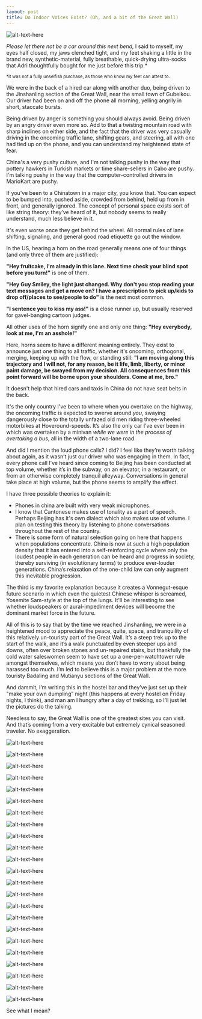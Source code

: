 ```yaml
---
layout: post
title: Do Indoor Voices Exist? (Oh, and a bit of the Great Wall)
---
```


![alt-text-here](http://kenjilopezalt.github.io/images/20140620-beijing-great-wall-jinshanling-/20140620-beijing-great-wall-jinshanling-11.jpg "Great Wall")

<em>Please let there not be a car around this next bend,</em> I said to myself, my eyes half closed, my jaws clenched tight, and my feet shaking a little in the brand new, synthetic-material, fully breathable, quick-drying ultra-socks that Adri thoughtfully bought for me just before this trip.*

<small>*it was not a fully unselfish purchase, as those who know my feet can attest to.</small>

We were in the back of a hired car along with another duo, being driven to the Jinshanling section of the Great Wall, near the small town of Gubeikou. Our driver had been on and off the phone all morning, yelling angrily in short, staccato bursts.

Being driven by anger is something you should always avoid. Being driven by an angry driver even more so. Add to that a twisting mountain road with sharp inclines on either side, and the fact that the driver was very casually driving in the oncoming traffic lane, shifting gears, and steering, all with one had tied up on the phone, and you can understand my heightened state of fear.

China's a very pushy culture, and I'm not talking pushy in the way that pottery hawkers in Turkish markets or time share-sellers in Cabo are pushy. I'm talking pushy in the way that the computer-controlled drivers in MarioKart are pushy.

If you've been to a Chinatown in a major city, you know that. You can expect to be bumped into, pushed aside, crowded from behind, held up from in front, and generally ignored. The concept of personal space exists sort of like string theory: they’ve heard of it, but nobody seems to really understand, much less believe in it.

It's even worse once they get behind the wheel. All normal rules of lane shifting, signaling, and general good road etiquette go out the window.

In the US, hearing a horn on the road generally means one of four things (and only three of them are justified):

<strong>"Hey fruitcake, I'm already in this lane. Next time check your blind spot before you turn!"</strong> is one of them.

<strong>"Hey Guy Smiley, the light just changed. Why don't you stop reading your text messages and get a move on? I have a prescription to pick up/kids to drop off/places to see/people to do"</strong> is the next most common.

<strong>"I sentence you to kiss my ass!"</strong> is a close runner up, but usually reserved for gavel-banging cartoon judges.

All other uses of the horn signify one and only one thing: <strong>"Hey everybody, look at me, I'm an asshole!"</strong>

Here, horns seem to have a different meaning entirely. They exist to announce just one thing to all traffic, whether it's oncoming, orthogonal, merging, keeping up with the flow, or standing still: <strong>"I am moving along this trajectory and I will not, for any reason, be it life, limb, liberty, or minor paint damage, be swayed from my decision. All consequences from this point forward will be borne upon your shoulders. Come at me, bro."</strong>

It doesn't help that hired cars and taxis in China do not have seat belts in the back.

It's the only country I've been to where when you overtake on the highway, the oncoming traffic is expected to swerve around <em>you</em>, swaying dangerously close to the totally unfazed old men riding three-wheeled motorbikes at Hoveround-speeds. It’s also the only car I’ve ever been in which was overtaken by a minivan <em>while we were in the process of overtaking a bus</em>, all in the width of a two-lane road.

And did I mention the loud phone calls? I did? I feel like they’re worth talking about again, as it wasn’t just our driver who was engaging in them. In fact, every phone call I’ve heard since coming to Beijing has been conducted at top volume, whether it’s in the subway, on an elevator, in a restaurant, or from an otherwise completely tranquil alleyway. Conversations in general take place at high volume, but the phone seems to amplify the effect.

I have three possible theories to explain it:

* Phones in china are built with very weak microphones.
* I know that Cantonese makes use of tonality as a part of speech. Perhaps Beijing has it's own dialect which also makes use of volume. I plan on testing this theory by listening to phone conversations throughout the rest of the country.
* There is some form of natural selection going on here that happens when populations concentrate. China is now at such a high population density that it has entered into a self-reinforcing cycle where only the loudest people in each generation can be heard and progress in society, thereby surviving (in evolutionary terms) to produce ever-louder generations. China’s relaxation of the one-child law can only augment this inevitable progression.

The third is my favorite explanation because it creates a Vonnegut-esque future scenario in which even the quietest Chinese whisper is screamed, Yosemite Sam-style at the top of the lungs. It'll be interesting to see whether loudspeakers or aural-impediment devices will become the dominant market force in the future.

All of this is to say that by the time we reached Jinshanling, we were in a heightened mood to appreciate the peace, quite, space, and tranquility of this relatively un-touristy part of the Great Wall. It’s a steep trek up to the start of the walk, and it’s a walk punctuated by even steeper ups and downs, often over broken stones and un-repaired stairs, but thankfully the cold water saleswomen seem to have set up a one-per-watchtower rule amongst themselves, which means you don’t have to worry about being harassed too much. I’m led to believe this is a major problem at the more touristy Badaling and Mutianyu sections of the Great Wall.

And dammit, I’m writing this in the hostel bar and they’ve just set up their "make your own dumpling” night (this happens at every hostel on Friday nights, I think), and man am I hungry after a day of trekking, so I’ll just let the pictures do the talking.

Needless to say, the Great Wall is one of the greatest sites you can visit. And that’s coming from a very excitable but extremely cynical seasoned traveler. No exaggeration.

![alt-text-here](http://kenjilopezalt.github.io/images/20140620-beijing-great-wall-jinshanling-/20140620-beijing-great-wall-jinshanling-01.jpg "Great Wall")

![alt-text-here](http://kenjilopezalt.github.io/images/20140620-beijing-great-wall-jinshanling-/20140620-beijing-great-wall-jinshanling-02.jpg "Great Wall")

![alt-text-here](http://kenjilopezalt.github.io/images/20140620-beijing-great-wall-jinshanling-/20140620-beijing-great-wall-jinshanling-03.jpg "Great Wall")

![alt-text-here](http://kenjilopezalt.github.io/images/20140620-beijing-great-wall-jinshanling-/20140620-beijing-great-wall-jinshanling-04.jpg "Great Wall")

![alt-text-here](http://kenjilopezalt.github.io/images/20140620-beijing-great-wall-jinshanling-/20140620-beijing-great-wall-jinshanling-05.jpg "Great Wall")

![alt-text-here](http://kenjilopezalt.github.io/images/20140620-beijing-great-wall-jinshanling-/20140620-beijing-great-wall-jinshanling-06.jpg "Great Wall")

![alt-text-here](http://kenjilopezalt.github.io/images/20140620-beijing-great-wall-jinshanling-/20140620-beijing-great-wall-jinshanling-07.jpg "Great Wall")

![alt-text-here](http://kenjilopezalt.github.io/images/20140620-beijing-great-wall-jinshanling-/20140620-beijing-great-wall-jinshanling-08.jpg "Great Wall")

![alt-text-here](http://kenjilopezalt.github.io/images/20140620-beijing-great-wall-jinshanling-/20140620-beijing-great-wall-jinshanling-09.jpg "Great Wall")

![alt-text-here](http://kenjilopezalt.github.io/images/20140620-beijing-great-wall-jinshanling-/20140620-beijing-great-wall-jinshanling-10.jpg "Great Wall")

![alt-text-here](http://kenjilopezalt.github.io/images/20140620-beijing-great-wall-jinshanling-/20140620-beijing-great-wall-jinshanling-12.jpg "Great Wall")

![alt-text-here](http://kenjilopezalt.github.io/images/20140620-beijing-great-wall-jinshanling-/20140620-beijing-great-wall-jinshanling-13.jpg "Great Wall")

![alt-text-here](http://kenjilopezalt.github.io/images/20140620-beijing-great-wall-jinshanling-/20140620-beijing-great-wall-jinshanling-14.jpg "Great Wall")

![alt-text-here](http://kenjilopezalt.github.io/images/20140620-beijing-great-wall-jinshanling-/20140620-beijing-great-wall-jinshanling-15.jpg "Great Wall")

![alt-text-here](http://kenjilopezalt.github.io/images/20140620-beijing-great-wall-jinshanling-/20140620-beijing-great-wall-jinshanling-16.jpg "Great Wall")

![alt-text-here](http://kenjilopezalt.github.io/images/20140620-beijing-great-wall-jinshanling-/20140620-beijing-great-wall-jinshanling-17.jpg "Great Wall")

![alt-text-here](http://kenjilopezalt.github.io/images/20140620-beijing-great-wall-jinshanling-/20140620-beijing-great-wall-jinshanling-18.jpg "Great Wall")

![alt-text-here](http://kenjilopezalt.github.io/images/20140620-beijing-great-wall-jinshanling-/20140620-beijing-great-wall-jinshanling-19.jpg "Great Wall")

![alt-text-here](http://kenjilopezalt.github.io/images/20140620-beijing-great-wall-jinshanling-/20140620-beijing-great-wall-jinshanling-20.jpg "Great Wall")

![alt-text-here](http://kenjilopezalt.github.io/images/20140620-beijing-great-wall-jinshanling-/20140620-beijing-great-wall-jinshanling-21.jpg "Great Wall")

![alt-text-here](http://kenjilopezalt.github.io/images/20140620-beijing-great-wall-jinshanling-/20140620-beijing-great-wall-jinshanling-22.jpg "Great Wall")

![alt-text-here](http://kenjilopezalt.github.io/images/20140620-beijing-great-wall-jinshanling-/20140620-beijing-great-wall-jinshanling-23.jpg "Great Wall")

![alt-text-here](http://kenjilopezalt.github.io/images/20140620-beijing-great-wall-jinshanling-/20140620-beijing-great-wall-jinshanling-24.jpg "Great Wall")

See what I mean?